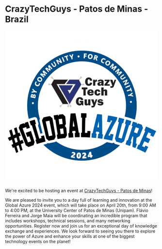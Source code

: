 # CrazyTechGuys - Patos de Minas - Brazil

![CrazyTechGuys](crazytechguys.png)

We're excited to be hosting an event at [CrazyTechGuys - Patos de Minas](https://www.sympla.com.br/evento/global-azure-2024-patos-de-minas/2425777)!

We are pleased to invite you to a day full of learning and innovation at the Global Azure 2024 event, which will take place on April 20th, from 9:00 AM to 4:00 PM, at the University Center of Patos de Minas (Unipam).
Flávio Ferreira and Jorge Maia will be coordinating an incredible program that includes workshops, technical sessions, and many networking opportunities.
Register now and join us for an exceptional day of knowledge exchange and experiences. We look forward to seeing you there to explore the power of Azure and enhance your skills at one of the biggest technology events on the planet!
